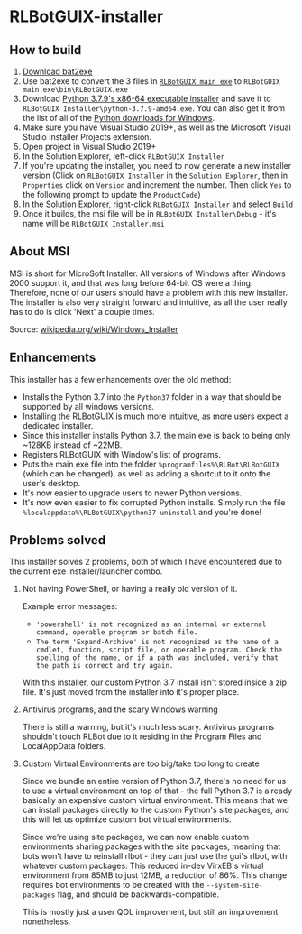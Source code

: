 # RLBotGUIX-installer

## How to build

1. [Download bat2exe](https://bat2exe.net/)
2. Use bat2exe to convert the 3 files in [`RLBotGUIX main exe`](https://github.com/VirxEC/RLBotGUIX-installer/tree/master/RLBotGUIX%20main%20exe) to `RLBotGUIX main exe\bin\RLBotGUIX.exe`
3. Download [Python 3.7.9's x86-64 executable installer](https://www.python.org/ftp/python/3.7.9/python-3.7.9-amd64.exe) and save it to `RLBotGUIX Installer\python-3.7.9-amd64.exe`. You can also get it from the list of all of the [Python downloads for Windows](https://www.python.org/downloads/windows/).
4. Make sure you have Visual Studio 2019+, as well as the Microsoft Visual Studio Installer Projects extension.
5. Open project in Visual Studio 2019+
6. In the Solution Explorer, left-click `RLBotGUIX Installer`
7. If you're updating the installer, you need to now generate a new installer version (Click on `RLBotGUIX Installer` in the `Solution Explorer`, then in `Properties` click on `Version` and increment the number. Then click `Yes` to the following prompt to update the `ProductCode`)
8. In the Solution Explorer, right-click `RLBotGUIX Installer` and select `Build`
9. Once it builds, the msi file will be in `RLBotGUIX Installer\Debug` - it's name will be `RLBotGUIX Installer.msi`

## About MSI

MSI is short for MicroSoft Installer. All versions of Windows after Windows 2000 support it, and that was long before 64-bit OS were a thing. Therefore, none of our users should have a problem with this new installer. The installer is also very straight forward and intuitive, as all the user really has to do is click 'Next' a couple times.

Source: [wikipedia.org/wiki/Windows_Installer](https://en.wikipedia.org/wiki/Windows_Installer)

## Enhancements

This installer has a few enhancements over the old method:

+ Installs the Python 3.7 into the `Python37` folder in a way that should be supported by all windows versions.
+ Installing the RLBotGUIX is much more intuitive, as more users expect a dedicated installer.
+ Since this installer installs Python 3.7, the main exe is back to being only ~128KB instead of ~22MB.
+ Registers RLBotGUIX with Window's list of programs.
+ Puts the main exe file into the folder `%programfiles%\RLBot\RLBotGUIX` (which can be changed), as well as adding a shortcut to it onto the user's desktop.
+ It's now easier to upgrade users to newer Python versions.
+ It's now even easier to fix corrupted Python installs. Simply run the file `%localappdata%\RLBotGUIX\python37-uninstall` and you're done!

## Problems solved

This installer solves 2 problems, both of which I have encountered due to the current exe installer/launcher combo.

1. Not having PowerShell, or having a really old version of it.

   Example error messages:

   + `'powershell' is not recognized as an internal or external command, operable program or batch file.`
   + `The term 'Expand-Archive' is not recognized as the name of a cmdlet, function, script file, or operable program. Check the spelling of the name, or if a path was included, verify that the path is correct and try again.`

   With this installer, our custom Python 3.7 install isn't stored inside a zip file. It's just moved from the installer into it's proper place.

2. Antivirus programs, and the scary Windows warning

   There is still a warning, but it's much less scary. Antivirus programs shouldn't touch RLBot due to it residing in the Program Files and LocalAppData folders.

3. Custom Virtual Environments are too big/take too long to create

    Since we bundle an entire version of Python 3.7, there's no need for us to use a virtual environment on top of that - the full Python 3.7 is already basically an expensive custom virtual environment. This means that we can install packages directly to the custom Python's site packages, and this will let us optimize custom bot virtual environments.

    Since we're using site packages, we can now enable custom environments sharing packages with the site packages, meaning that bots won't have to reinstall rlbot - they can just use the gui's rlbot, with whatever custom packages. This reduced in-dev VirxEB's virtual environment from 85MB to just 12MB, a reduction of 86%. This change requires bot environments to be created with the `--system-site-packages` flag, and should be backwards-compatible.

    This is mostly just a user QOL improvement, but still an improvement nonetheless.
